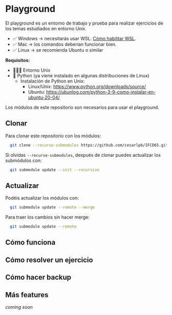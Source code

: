 # Playground 

El playground es un entorno de trabajo y prueba para realizar ejercicios de los 
temas estudiados en entorno Unix. 

- ✅ Windows -> necesitarás usar WSL. [Cómo habilitar WSL](https://learn.microsoft.com/es-es/windows/wsl/install). 
- ✅ Mac     -> los comandos deberían funcionar bien. 
- ✅ Linux   -> se recomienda Ubuntu o similar

**Requisitos:**

- 🧙🏽‍♂️ Entorno Unix
- 🐍 Python (ya viene instalado en algunas distribuciones de Linux)
  - Instalación de Python en Unix: 
    - Linux/Unix: https://www.python.org/downloads/source/
    - Ubuntu: https://ubunlog.com/python-3-9-como-instalar-en-ubuntu-20-04/

Los módulos de este repositorio son necesarios para usar el playground.

## Clonar

Para clonar este repositorio con los módulos:

```bash
  git clone --recurse-submodules https://github.com/cesarlpb/IFCD65.git
```

Si olvidas `--recurse-submodules`, después de clonar puedes actualizar los submódulos con:

```bash
  git submodule update --init --recursive
```

## Actualizar 

Podéis actualizar los módulos con:

```bash
  git submodule update --remote --merge
```

Para traer los cambios sin hacer merge:

```bash
  git submodule update --remote
```

## Cómo funciona



## Cómo resolver un ejercicio



## Cómo hacer backup



## Más features

*coming soon*